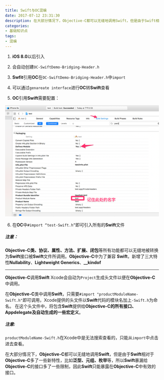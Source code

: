 ```yaml
---
title: Swift与OC混编
date: 2017-07-12 23:31:30
description: 在大部分情况下，Objective-C都可以无缝地调用Swift，但是由于Swift相对于Objective-C多了一些新特性，比如泛型、元组、枚举等，所以Swift暴漏给Objective-C的接口多了一些限制，因此Swift只能暴露在Objective-C中有效的接口
categories:
- 基础知识点
tags:
- 混编
---
```


1. **iOS 8.0**以后引入

2. 会自动创建`OC-SwiftDemo-Bridging-Header.h`
3. **Swfit**引用**OC**在`OC-SwiftDemo-Bridging-Header.h`中`import`
4. 可以通过`genareate interface`进行**OC**转**Swift**查看
5. **OC**引用**Swift**需要配置：

![png1](/assets/images/sohb1.png)


6. 在**OC**中`#import “test-Swift.h”`即可引入所有的**Swift**文件


##### 注意：

**Objective-C类、协议、属性、方法、扩展、闭包**等所有功能都可以无缝地被转换为**Swift**接口被**Swift**文件所调用。**Objective-C**中为了兼容 **Swift**，新增了三大特性**Nullability**、**Lightweight Generics**、**__kindof**

-----

**Objective-C**调用**Swift**
Xcode会自动为`Project`生成头文件以便在**Objective-C**中调用。

在**Objective-C**类中调用**Swift**，只需要`#import "productModuleName-Swift.h"`即可调用，Xcode提供的头文件以**Swift**代码的模块名加上`-Swift.h`为命名。 在这个头文件中，将包含**Swift**提供给**Objective-C的所有接口、Appdelegate及自动生成的一些宏定义**。

##### 注意:
`productModuleName-Swift.h`在Xcode中是无法搜索查看的，只能从`import`中点击进去查看。


在大部分情况下，**Objective-C**都可以无缝地调用**Swift**，但是由于**Swift**相对于**Objective-C**多了一些新特性，比如**泛型、元组、枚举**等，所以**Swift**暴漏给**Objective-C**的接口多了一些限制，因此**Swift**只能暴露在**Objective-C**中有效的接口。
